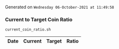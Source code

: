 Generated on `Wednesday 06-October-2021 at 11:49:58`

### Current to Target Coin Ratio
`current_coin_ratio.sh`

Date|Current|Target|Ratio
---|---|---|---
